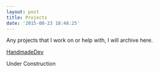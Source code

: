 ```yaml
---
layout: post
title: Projects
date: '2015-08-23 18:48:25'
---
```


Any projects that I work on or help with, I will archive here.

[HandmadeDev](http://handmadedev.org/)

Under Construction